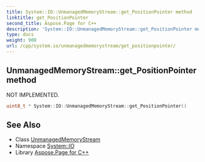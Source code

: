 ```yaml
---
title: System::IO::UnmanagedMemoryStream::get_PositionPointer method
linktitle: get_PositionPointer
second_title: Aspose.Page for C++
description: 'System::IO::UnmanagedMemoryStream::get_PositionPointer method. NOT IMPLEMENTED in C++.'
type: docs
weight: 900
url: /cpp/system.io/unmanagedmemorystream/get_positionpointer/
---
```

## UnmanagedMemoryStream::get_PositionPointer method


NOT IMPLEMENTED.

```cpp
uint8_t * System::IO::UnmanagedMemoryStream::get_PositionPointer()
```

## See Also

* Class [UnmanagedMemoryStream](../)
* Namespace [System::IO](../../)
* Library [Aspose.Page for C++](../../../)
